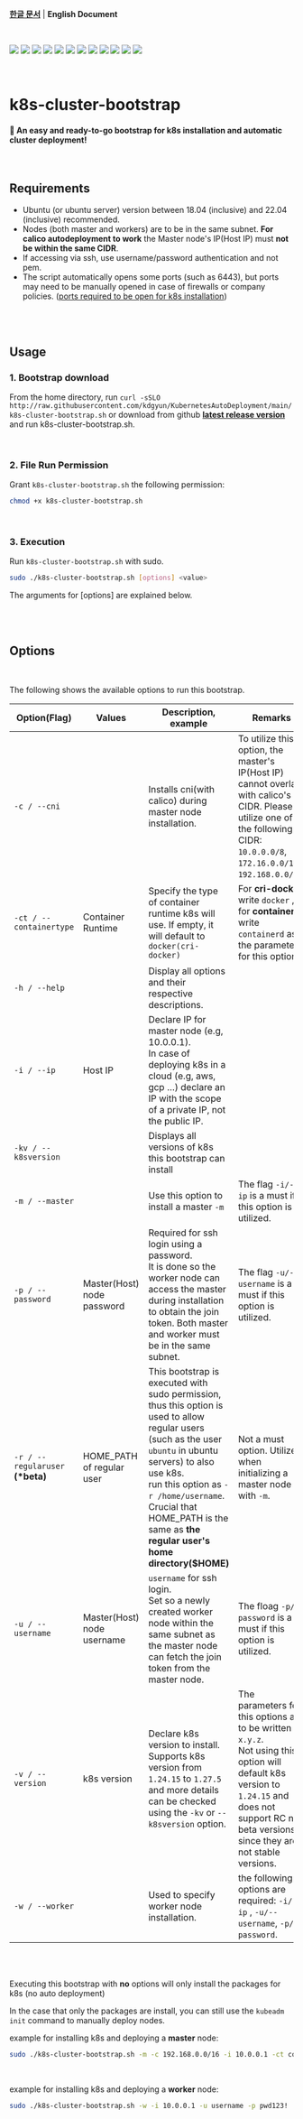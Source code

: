  **[한글 문서](./README.md)** | **English Document**

<br />
  
   
![](https://img.shields.io/github/v/release/kdgyun/KubernetesAutoDeployment?style=flat-square)
![](https://img.shields.io/github/issues/kdgyun/KubernetesAutoDeployment?color=red&style=flat-square)
![](https://img.shields.io/github/issues-closed/kdgyun/KubernetesAutoDeployment?style=flat-square)
![](https://img.shields.io/github/license/kdgyun/KubernetesAutoDeployment?style=flat-square)
![](https://img.shields.io/github/languages/code-size/kdgyun/KubernetesAutoDeployment?style=flat-square)
![](https://img.shields.io/static/v1?label=Ubuntu&message=<=22.04.2_LTS(Jammy_Jellyfish)&color=green&style=flat-square&logo=ubuntu)
![](https://img.shields.io/static/v1?label=Ubuntu&message=>=v18.04.06_LTS(Bionic_Beaver)&color=green&style=flat-square&logo=ubuntu)
![](https://img.shields.io/static/v1?label=Kubernetes&message=>=v1.24.15&color=green&style=flat-square&logo=kubernetes)
![](https://img.shields.io/static/v1?label=Kubernetes&message=<=v1.27.5&color=green&style=flat-square&logo=kubernetes)
![](https://img.shields.io/static/v1?label=cri-socket&message=cri-dockerd.v0.0.3&color=green&style=flat-square&logo=docker)
![](https://img.shields.io/static/v1?label=docker&message=v24.0.15&color=green&style=flat-square&logo=docker)
![](https://img.shields.io/static/v1?label=go&message=v1.20.5&color=green&style=flat-square&logo=go)



<br />

# k8s-cluster-bootstrap

#### 🔨 An easy and ready-to-go bootstrap for k8s installation and automatic cluster deployment!

<br />
   
## Requirements   

- Ubuntu (or ubuntu server) version between 18.04 (inclusive) and 22.04 (inclusive) recommended.
- Nodes (both master and workers) are to be in the same subnet. **For calico autodeployment to work** the Master node's IP(Host IP) must **not be within the same CIDR**.
- If accessing via ssh, use username/password authentication and not pem.
- The script automatically opens some ports (such as 6443), but ports may need to be manually opened in case of firewalls or company policies.
  ([ports required to be open for k8s installation](https://v1-24.docs.kubernetes.io/docs/reference/ports-and-protocols/))



<br />
<br />

## **Usage**


### 1. Bootstrap download

From the home directory, run `curl -sSLO http://raw.githubusercontent.com/kdgyun/KubernetesAutoDeployment/main/k8s-cluster-bootstrap.sh` or download from github [**latest release version**](https://github.com/kdgyun/KubernetesAutoDeployment/releases/) and run k8s-cluster-bootstrap.sh.

<br />   

### 2. File Run Permission

Grant `k8s-cluster-bootstrap.sh` the following permission:

```bash
chmod +x k8s-cluster-bootstrap.sh
```

<br />   

### 3. Execution

Run `k8s-cluster-bootstrap.sh` with sudo.

```bash
sudo ./k8s-cluster-bootstrap.sh [options] <value>
```

The arguments for [options] are explained below.

<br />   

<br />   

## Options

<br />

The following shows the available options to run this bootstrap.

| Option(Flag) | Values | Description, example | Remarks |
| --- | --- | --- | --- |
| ```-c / --cni``` |  | Installs cni(with calico) during master node installation. | To utilize this option, the master's IP(Host IP) cannot overlap with calico's CIDR. Please utilize one of the following CIDR: ```10.0.0.0/8```, ```172.16.0.0/12```, ```192.168.0.0/16```. |
| ```-ct / --containertype``` | Container Runtime | Specify the type of container runtime k8s will use. If empty, it will default to ```docker(cri-docker)``` | For **cri-docker** write ```docker``` , <br /> for **containerd** write ```containerd``` as the parameter for this option. |
| ```-h / --help``` |  | Display all options and their respective descriptions. |  |
| ```-i / --ip``` | Host IP | Declare IP for master node (e.g, 10.0.0.1). <br /> In case of deploying k8s in a cloud (e.g, aws, gcp …) declare an IP with the scope of a private IP, not the public IP. |  |
| ```-kv / --k8sversion``` |  | Displays all versions of k8s this bootstrap can install |  |
| ```-m / --master``` |  | Use this option to install a master ```-m```  | The flag ```-i/--ip``` is a must if this option is utilized. |
| ```-p / --password``` | Master(Host) node password | Required for ssh login using a password. <br /> It is done so the worker node can access the master during installation to obtain the join token. Both master and worker must be in the same subnet.  | The flag ```-u/--username``` is a must if this option is utilized. |
| ```-r / --regularuser``` <br /> **(\*beta)** | HOME_PATH of regular user | This bootstrap is executed with sudo permission, thus this option is used to allow regular users (such as the user `ubuntu` in ubuntu servers) to also use k8s. <br /> run this option as ```-r /home/username```. Crucial that HOME_PATH is the same as **the regular user's home directory($HOME)** | Not a must option. Utilized when initializing a master node with ```-m```. |
| ```-u / --username``` | Master(Host) node username | ```username``` for ssh login. <br /> Set so a newly created worker node within the same subnet as the master node can fetch the join token from the master node.  | The floag ```-p/--password``` is a must if this option is utilized.  |
| ```-v / --version``` | k8s version | Declare k8s version to install. <br /> Supports k8s version from ```1.24.15``` to ```1.27.5``` and more details can be checked using the ```-kv``` or ```--k8sversion``` option. | The parameters for this options are to be written as ```x.y.z```. <br /> Not using this option will default k8s version to ```1.24.15``` and does not support RC nor beta versions since they are not stable versions. |
| ```-w / --worker``` |  | Used to specify worker node installation. | the following 3 options are required: ```-i/--ip``` , ```-u/--username```, ```-p/-password```. |

<br />
<br />

Executing this bootstrap with **no** options will only install the packages for k8s (no auto deployment)

In the case that only the packages are install, you can still use the ```kubeadm init``` command to manually deploy nodes.

example for installing k8s and deploying a **master** node:

```bash
sudo ./k8s-cluster-bootstrap.sh -m -c 192.168.0.0/16 -i 10.0.0.1 -ct containerd -v 1.25.0
```
<br />   

example for installing k8s and deploying a **worker** node:

```bash
sudo ./k8s-cluster-bootstrap.sh -w -i 10.0.0.1 -u username -p pwd123!
```
